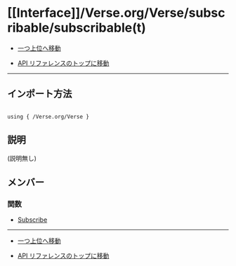 # [[Interface]]/Verse.org/Verse/subscribable/subscribable(t)

- [一つ上位へ移動](../main.md)

- [API リファレンスのトップに移動](/main.md)

---

## インポート方法

```verse

using { /Verse.org/Verse }

```

## 説明

(説明無し)

## メンバー

### 関数

- [Subscribe](./F_Subscribe/main.md)

---

- [一つ上位へ移動](../main.md)

- [API リファレンスのトップに移動](/main.md)
